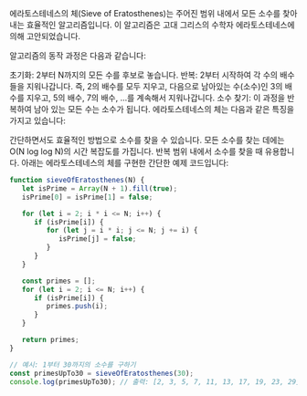 에라토스테네스의 체(Sieve of Eratosthenes)는 주어진 범위 내에서 모든 소수를 찾아내는 효율적인 알고리즘입니다. 이 알고리즘은 고대 그리스의 수학자 에라토스테네스에 의해 고안되었습니다.

알고리즘의 동작 과정은 다음과 같습니다:

초기화: 2부터 N까지의 모든 수를 후보로 놓습니다.
반복: 2부터 시작하여 각 수의 배수들을 지워나갑니다. 즉, 2의 배수를 모두 지우고, 다음으로 남아있는 수(소수)인 3의 배수를 지우고, 5의 배수, 7의 배수, ...를 계속해서 지워나갑니다.
소수 찾기: 이 과정을 반복하여 남아 있는 모든 수는 소수가 됩니다.
에라토스테네스의 체는 다음과 같은 특징을 가지고 있습니다:

간단하면서도 효율적인 방법으로 소수를 찾을 수 있습니다.
모든 소수를 찾는 데에는 O(N log log N)의 시간 복잡도를 가집니다.
반복 범위 내에서 소수를 찾을 때 유용합니다.
아래는 에라토스테네스의 체를 구현한 간단한 예제 코드입니다:

```js
function sieveOfEratosthenes(N) {
   let isPrime = Array(N + 1).fill(true);
   isPrime[0] = isPrime[1] = false;

   for (let i = 2; i * i <= N; i++) {
      if (isPrime[i]) {
         for (let j = i * i; j <= N; j += i) {
            isPrime[j] = false;
         }
      }
   }

   const primes = [];
   for (let i = 2; i <= N; i++) {
      if (isPrime[i]) {
         primes.push(i);
      }
   }

   return primes;
}

// 예시: 1부터 30까지의 소수를 구하기
const primesUpTo30 = sieveOfEratosthenes(30);
console.log(primesUpTo30); // 출력: [2, 3, 5, 7, 11, 13, 17, 19, 23, 29]
```
